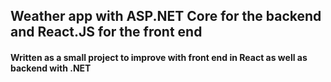 ## Weather app with ASP.NET Core for the backend and React.JS for the front end

#### Written as a small project to improve with front end in React as well as backend with .NET
